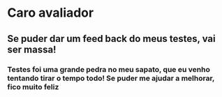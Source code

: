 # Caro avaliador

## Se puder dar um feed back do meus testes, vai ser massa!


### Testes foi uma grande pedra no meu sapato, que eu venho tentando tirar o tempo todo! Se puder me ajudar a melhorar, fico muito feliz